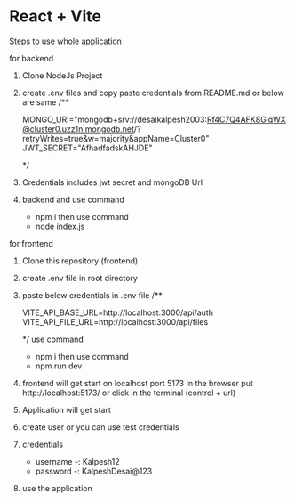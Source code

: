 # React + Vite

Steps to use whole application

for backend
1) Clone NodeJs Project
2) create .env files and copy paste credentials from README.md or below are same
   /**
   
   MONGO_URI="mongodb+srv://desaikalpesh2003:Rf4C7Q4AFK8GiqWX@cluster0.uzz1n.mongodb.net/?retryWrites=true&w=majority&appName=Cluster0"
   JWT_SECRET="AfhadfadskAHJDE"
   
    */
3) Credentials includes jwt secret and mongoDB Url 
4) backend and use command 
   - npm i
  then use command
   - node index.js

for frontend 
1) Clone this repository (frontend) 
2) create .env file in root directory
3) paste below credentials in .env file
   /**
   
    VITE_API_BASE_URL=http://localhost:3000/api/auth
    VITE_API_FILE_URL=http://localhost:3000/api/files
 
    */
   use command 
   - npm i
   then use command 
   - npm run dev

4) frontend will get start on localhost port 5173 In the browser put http://localhost:5173/ or click in the 
   terminal (control + url)

5) Application will get start 

6) create user or you can use test credentials 

7) credentials 
   - username -: Kalpesh12
   - password -: KalpeshDesai@123

8) use the application